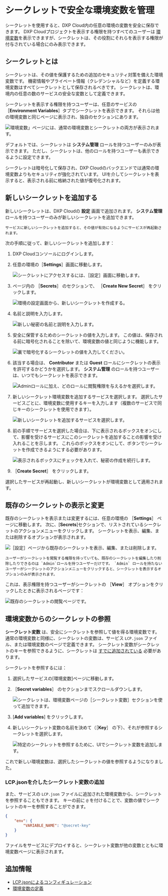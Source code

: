 # シークレットで安全な環境変数を管理

シークレットを使用すると、DXP Cloud内の任意の環境の変数を安全に保存できます。 DXP Cloudプロジェクトを表示する権限を持つすべてのユーザーは [環境変数](../../reference/defining-environment-variables.md)を表示できますが、シークレットは、その役割にそれらを表示する権限が付与されている場合にのみ表示できます。

## シークレットとは

シークレットは、その値を保護するための追加のセキュリティ対策を備えた環境変数です。 機密情報やプライベート情報（クレデンシャルなど）を定義する環境変数はすべてシークレットとして保存されるべきです。 シークレットは、環境内の任意の数のサービスの安全な変数として定義できます。

シークレットを表示する権限を持つユーザーは、任意のサービスの［**Environment Variables**］タブでシークレットを表示できます。 それらは他の環境変数と同じページに表示され、独自のセクションにあります。

![環境変数」ページには、通常の環境変数とシークレットの両方が表示されます。](./managing-secure-environment-variables-with-secrets/images/01.png)

デフォルトでは、シークレットは **システム管理** ロールを持つユーザーのみが表示できます。 ただし、シークレットは、他のロールを持つユーザーも表示できるように設定できます。

シークレットは暗号化して保存され、DXP Cloudのバックエンドでは通常の環境変数よりもセキュリティが強化されています。 UIを介してシークレットを表示すると、表示される前に格納された値が復号化されます。

## 新しいシークレットを追加する

新しいシークレットは、DXP Cloudの **設定** 画面で追加されます。 **システム管理** ロールを持つユーザーのみが新しいシークレットを追加できます。

```{warning}
サービスに新しいシークレットを追加すると、その値が有効になるようにサービスが再起動されます。
```

次の手順に従って、新しいシークレットを追加します：

1. DXP Cloudコンソールにログインします。

1. 任意の環境の［**Settings**］画面に移動します。

    ![シークレットにアクセスするには、［設定］画面に移動します。](./managing-secure-environment-variables-with-secrets/images/02.png)

1. ページ内の ［**Secrets**］ のセクションで、 ［**Create New Secret**］ をクリックします。

    ![環境の設定画面から、新しいシークレットを作成する。](./managing-secure-environment-variables-with-secrets/images/03.png)

1. 名前と説明を入力します。

    ![新しい秘密の名前と説明を入力します。](./managing-secure-environment-variables-with-secrets/images/04.png)

1. 安全に保管するためのシークレットの値を入力します。 この値は、保存される前に暗号化されることを除いて、環境変数の値と同じように機能します。

    ![裏で暗号化するシークレットの値を入力してください。](./managing-secure-environment-variables-with-secrets/images/05.png)

1. 該当する場合は、 **Contributor** または **Guest** ロールにシークレットの表示を許可するかどうかを選択します。 **システム管理** のロールを持つユーザーは、いつでもシークレットを表示できます。

    ![Adminロールに加え、どのロールに閲覧権限を与えるかを選択します。](./managing-secure-environment-variables-with-secrets/images/06.png)

1. 新しいシークレット環境変数を追加するサービスを選択します。 選択したサービスごとに、環境変数に使用するキーを入力します（複数のサービスで同じキーのシークレットを使用できます）。

    ![新しいシークレットを追加するサービスを選択します。](./managing-secure-environment-variables-with-secrets/images/07.png)

1. 前の手順でサービスを選択した場合は、下に表示されるボックスをオンにして、影響を受けるサービスにこのシークレットを追加することの影響を受け入れることを示します。 これらのボックスをオンにして、ボタンでシークレットを作成できるようにする必要があります。

    ![表示されるボックスにチェックを入れて、秘密の作成を続行します。](./managing-secure-environment-variables-with-secrets/images/08.png)

1. ［**Create Secret**］ をクリックします。

選択したサービスが再起動し、新しいシークレットが環境変数として適用されます。

## 既存のシークレットの表示と変更

既存のシークレットを表示または変更するには、任意の環境の ［**Settings**］ ページに移動します。 次に、[**Secrets**]セクションで、リストされているシークレットのアクションメニューをクリックします。 シークレットを表示、編集、または削除するオプションが表示されます。

![［設定］ページから既存のシークレットを表示、編集、または削除します。](./managing-secure-environment-variables-with-secrets/images/09.png)

```{note}
ユーザーがシークレットを閲覧する権限を持っていても、既存のシークレットを編集したり削除したりできるのは `Admin`ロールを持つユーザーだけです。 `Admin` ロールを持たないユーザーがシークレットのアクションメニューをクリックすると、シークレットを表示するオプションのみが表示されます。
```

これは、表示権限を持つユーザーがシークレットの ［**View**］ オプションをクリックしたときに表示されるページです：

![既存のシークレットの閲覧ページです。](./managing-secure-environment-variables-with-secrets/images/10.png)

## 環境変数からのシークレットの参照

**シークレット変数** は、安全にシークレットを参照して値を得る環境変数です。 通常の環境変数と同様に、シークレットの変数は、サービス `LCP.json` ファイル、または環境変数のページで定義できます。 シークレット変数がシークレットのキーを参照できるように、シークレットは [すでに追加されている](#adding-a-new-secret) 必要があります。

シークレットを参照するには：

1. 選択したサービスの[環境変数]ページに移動します。

1. ［**Secret variables**］ のセクションまでスクロールダウンします。

    ![シークレットは、環境変数ページの［シークレット変数］セクションを使って追加できます。](./managing-secure-environment-variables-with-secrets/images/11.png)

1. [**Add variables**] をクリックします。

1. 新しいシークレット変数の名前を決めて（［**Key**］ の下）、それが参照するシークレットを選択します。

    ![特定のシークレットを参照するために、UIでシークレット変数を追加します。](./managing-secure-environment-variables-with-secrets/images/12.png)

これで新しい環境変数は、選択したシークレットの値を参照するようになりました。

### LCP.jsonを介したシークレット変数の追加

また、サービスの `LCP.json` ファイルに追加された環境変数から、シークレットを参照することもできます。 キーの前に `@` を付けることで、変数の値でシークレットのキーを参照することができます。

```json
{
    "env": {
        "VARIABLE_NAME": "@secret-key"
    }
}
```

ファイルをサービスにデプロイすると、シークレット変数が他の変数とともに環境変数ページに表示されます。

## 追加情報

* [LCP.jsonによるコンフィギュレーション](../../reference/configuration-via-lcp-json.md)
* [環境変数の定義](../../reference/defining-environment-variables.md)